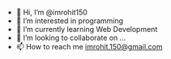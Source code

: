 - 👋 Hi, I’m @imrohit150
- 👀 I’m interested in programming
- 🌱 I’m currently learning Web Development
- 💞️ I’m looking to collaborate on ...
- 📫 How to reach me imrohit.150@gmail.com

<!---
imrohit150/imrohit150 is a ✨ special ✨ repository because its `README.md` (this file) appears on your GitHub profile.
You can click the Preview link to take a look at your changes.
--->
